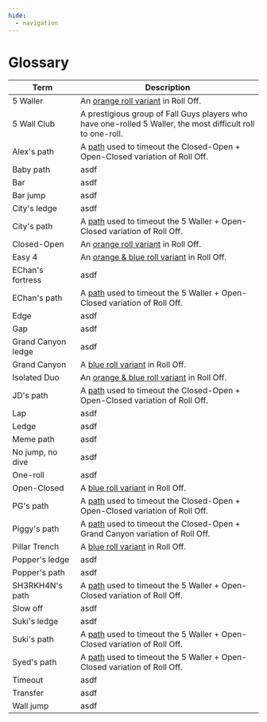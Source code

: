 ```yaml
---
hide:
  - navigation
---
```


# Glossary

| Term               | Description |
| ------------------ | ----------- |
| 5 Waller           | An [orange roll variant](./rolls/5-waller.md) in Roll Off. |
| 5 Wall Club        | A prestigious group of Fall Guys players who have one-rolled 5 Waller, the most difficult roll to one-roll. |
| Alex's path        | A [path](./variations/closed-open-open-closed.md#alexs-path) used to timeout the Closed-Open + Open-Closed variation of Roll Off. |
| Baby path          | asdf        |
| Bar                | asdf        |
| Bar jump           | asdf        |
| City's ledge       | asdf        |
| City's path        | A [path](./variations/5-waller-open-closed.md#citys-path) used to timeout the 5 Waller + Open-Closed variation of Roll Off. |        |
| Closed-Open        | An [orange roll variant](./rolls/closed-open-open-closed.md) in Roll Off. |
| Easy 4             | An [orange & blue roll variant](./rolls/easy-4.md) in Roll Off. |
| EChan's fortress   | asdf        |
| EChan's path       | A [path](./variations/5-waller-open-closed.md#echans-path) used to timeout the 5 Waller + Open-Closed variation of Roll Off. |
| Edge               | asdf        |
| Gap                | asdf        |
| Grand Canyon ledge | asdf        |
| Grand Canyon       | A [blue roll variant](./rolls/grand-canyon.md) in Roll Off. |
| Isolated Duo       | An [orange & blue roll variant](./rolls/5-waller.md) in Roll Off. |
| JD's path          | A [path](./variations/closed-open-open-closed.md#jds-path) used to timeout the Closed-Open + Open-Closed variation of Roll Off. |
| Lap                | asdf        |
| Ledge              | asdf        |
| Meme path          | asdf        |
| No jump, no dive   | asdf        |
| One-roll           | asdf        |
| Open-Closed        | A [blue roll variant](./rolls/closed-open-open-closed.md) in Roll Off. |
| PG's path          | A [path](./variations/closed-open-open-closed.md#pgs-path) used to timeout the Closed-Open + Open-Closed variation of Roll Off. |
| Piggy's path       | A [path](./variations/closed-open-grand-canyon.md#piggys-path) used to timeout the Closed-Open + Grand Canyon variation of Roll Off. |
| Pillar Trench      | A [blue roll variant](./rolls/pillar-trench.md) in Roll Off. |
| Popper's ledge     | asdf        |
| Popper's path      | asdf        |
| SH3RKH4N's path    | A [path](./variations/5-waller-open-closed.md#sh3rkh4ns-path) used to timeout the 5 Waller + Open-Closed variation of Roll Off. |
| Slow off           | asdf        |
| Suki's ledge       | asdf        |
| Suki's path        | A [path](./variations/5-waller-open-closed.md#sukis-path) used to timeout the 5 Waller + Open-Closed variation of Roll Off. |
| Syed's path        | A [path](./variations/5-waller-open-closed.md#syeds-path) used to timeout the 5 Waller + Open-Closed variation of Roll Off. |
| Timeout            | asdf        |
| Transfer           | asdf        |
| Wall jump          | asdf        |
